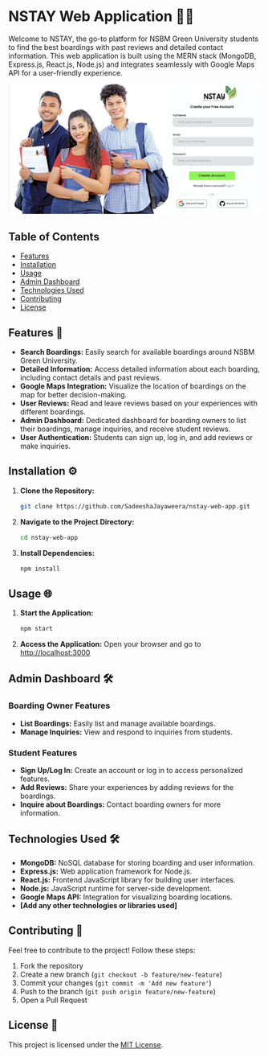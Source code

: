 # NSTAY Web Application 🏡🌐

Welcome to NSTAY, the go-to platform for NSBM Green University students to find the best boardings with past reviews and detailed contact information. This web application is built using the MERN stack (MongoDB, Express.js, React.js, Node.js) and integrates seamlessly with Google Maps API for a user-friendly experience.

<img src="UI NSTAY/NSTAY.jpg">

## Table of Contents
- [Features](#features)
- [Installation](#installation)
- [Usage](#usage)
- [Admin Dashboard](#admin-dashboard)
- [Technologies Used](#technologies-used)
- [Contributing](#contributing)
- [License](#license)

## Features 🚀

- **Search Boardings:** Easily search for available boardings around NSBM Green University.
- **Detailed Information:** Access detailed information about each boarding, including contact details and past reviews.
- **Google Maps Integration:** Visualize the location of boardings on the map for better decision-making.
- **User Reviews:** Read and leave reviews based on your experiences with different boardings.
- **Admin Dashboard:** Dedicated dashboard for boarding owners to list their boardings, manage inquiries, and receive student reviews.
- **User Authentication:** Students can sign up, log in, and add reviews or make inquiries.

## Installation ⚙️

1. **Clone the Repository:**
   ```bash
   git clone https://github.com/SadeeshaJayaweera/nstay-web-app.git
   ```

2. **Navigate to the Project Directory:**
   ```bash
   cd nstay-web-app
   ```

3. **Install Dependencies:**
   ```bash
   npm install
   ```

## Usage 🌐

1. **Start the Application:**
   ```bash
   npm start
   ```

2. **Access the Application:**
   Open your browser and go to [http://localhost:3000](http://localhost:3000)

## Admin Dashboard 🛠️

### Boarding Owner Features
- **List Boardings:** Easily list and manage available boardings.
- **Manage Inquiries:** View and respond to inquiries from students.

### Student Features
- **Sign Up/Log In:** Create an account or log in to access personalized features.
- **Add Reviews:** Share your experiences by adding reviews for the boardings.
- **Inquire about Boardings:** Contact boarding owners for more information.

## Technologies Used 🛠️

- **MongoDB:** NoSQL database for storing boarding and user information.
- **Express.js:** Web application framework for Node.js.
- **React.js:** Frontend JavaScript library for building user interfaces.
- **Node.js:** JavaScript runtime for server-side development.
- **Google Maps API:** Integration for visualizing boarding locations.
- **[Add any other technologies or libraries used]**

## Contributing 🤝

Feel free to contribute to the project! Follow these steps:
1. Fork the repository
2. Create a new branch (`git checkout -b feature/new-feature`)
3. Commit your changes (`git commit -m 'Add new feature'`)
4. Push to the branch (`git push origin feature/new-feature`)
5. Open a Pull Request

## License 📄

This project is licensed under the [MIT License](LICENSE).
